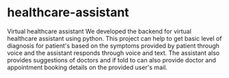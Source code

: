 # healthcare-assistant
Virtual healthcare assistant
We developed the backend for virtual healthcare assistant using python.
This project can help to get basic level of diagnosis for patient's based on the symptoms provided by patient through voice and the assistant responds through voice and text.
The assistant also provides suggestions of doctors and if told to can also provide doctor and appointment booking details on the provided user's mail.
